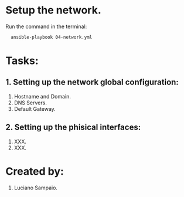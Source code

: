 # Setup the network.

Run the command in the terminal:
```bash
  ansible-playbook 04-network.yml
```

# Tasks:

## 1. Setting up the network global configuration:
  1. Hostname and Domain.
  1. DNS Servers.
  1. Default Gateway.

## 2. Setting up the phisical interfaces:
  1. XXX.
  1. XXX.

# Created by: 

1. Luciano Sampaio.
